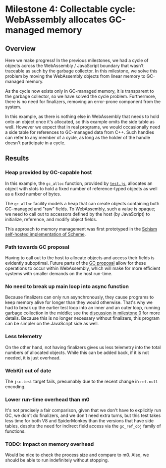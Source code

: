 # Milestone 4: Collectable cycle: WebAssembly allocates GC-managed memory

## Overview

Here we make progress!  In the previous milestones, we had a cycle of
objects across the WebAssembly / JavaScript boundary that wasn't
traceable as such by the garbage collector.  In this milestone, we solve
this problem by moving the WebAssembly objects from linear memory to
GC-managed memory.

As the cycle now exists only in GC-managed memory, it is transparent to
the garbage collector, so we have solved the cycle problem.
Furthermore, there is no need for finalizers, removing an error-prone
component from the system.

In this example, as there is nothing else in WebAssembly that needs to
hold onto an object once it's allocated, so this example omits the side
table as well.  However we expect that in real programs, we would
occasionally need a side table for references to GC-managed data from
C++.  Such handles can refer to any member of a cycle, as long as the
holder of the handle doesn't participate in a cycle.

## Results

### Heap provided by GC-capable host

In this example, the `gc_alloc` function, provided by
[`test.js`](./test.js), allocates an object with slots to hold a fixed
number of reference-typed objects as well as a fixed number of bytes.

The `gc_alloc` facility models a heap that can create objects containing
both GC-managed and "raw" fields.  To WebAssembly, such a value is
opaque; we need to call out to accessors defined by the host (by
JavaScript) to initialize, reference, and modify object fields.

This approach to memory management was first prototyped in the [Schism
self-hosted implementation of Scheme](https://github.com/google/schism).

### Path towards GC proposal

Having to call out to the host to allocate objects and access their
fields is evidently suboptimal.  Future parts of the [GC
proposal](https://github.com/WebAssembly/gc/blob/master/proposals/gc/Overview.md)
allow for these operations to occur within WebAssembly, which will make
for more efficient systems with smaller demands on the host run-time.

### No need to break up main loop into async function

Because finalizers can only run asynchronously, they cause programs to
keep memory alive for longer than they would otherwise.  That's why we
had to break up the earlier test loop into an inner and an outer loop,
running garbage collection in the middle; see the [discussion in
milestone 0](../m0/) for more details.  Because this is no longer
necessary without finalizers, this program can be simpler on the
JavaScript side as well.

### Less telemetry

On the other hand, not having finalizers gives us less telemetry into
the total numbers of allocated objects.  While this can be added back,
if it is not needed, it is just overhead.

### WebKit out of date

The `jsc.test` target fails, presumably due to the recent change in
`ref.null` encoding.

### Lower run-time overhead than m0

It's not precisely a fair comparison, given that we don't have to
explicitly run GC, we don't do finalizers, and we don't need extra
turns, but this test takes less time for both V8 and SpiderMonkey than
the versions that have side tables, despite the need for indirect field
access via the `gc_ref_obj` family of functions.

### TODO: Impact on memory overhead

Would be nice to check the process size and compare to m0.  Also, we
should be able to run indefinitely without stopping.

